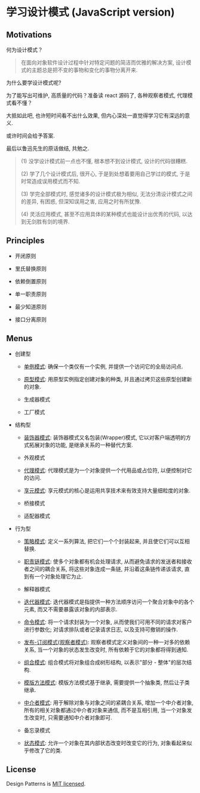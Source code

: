 # 学习设计模式 (JavaScript version)

## Motivations

何为设计模式？

> 在面向对象软件设计过程中针对特定问题的简洁而优雅的解决方案, 设计模式的主题总是把不变的事物和变化的事物分离开来.

为什么要学设计模式呢?

为了能写出可维护, 高质量的代码？准备读 react 源码了, 各种观察者模式, 代理模式看不懂？

大抵如此吧, 也许短时间看不出什么效果, 但内心深处一直觉得学习它有深远的意义.

或许时间会给予答案.

最后以鲁迅先生的原话做结, 共勉之.

> (1) 没学设计模式前一点也不懂, 根本想不到设计模式, 设计的代码很糟糕.
>
> (2) 学了几个设计模式后, 很开心, 于是到处想着要用自己学过的模式, 于是时常造成误用模式而不知.
>
> (3) 学完全部模式时, 感觉诸多的设计模式极为相似, 无法分清设计模式之间的差异, 有困惑, 但深知误用之害, 应用之时有所犹豫.
>
> (4) 灵活应用模式, 甚至不应用具体的某种模式也能设计出优秀的代码, 以达到无剑胜有剑的境界.

## Principles

- 开闭原则

- 里氏替换原则

- 依赖倒置原则

- 单一职责原则

- 最少知道原则

- 接口分离原则

## Menus

- 创建型

  - [单例模式](./docs/Singleton.md): 确保一个类仅有一个实例, 并提供一个访问它的全局访问点.

  - [原型模式](./docs/Prototype.md): 用原型实例指定创建对象的种类, 并且通过拷贝这些原型创建新的对象.

  - 生成器模式

  - 工厂模式

- 结构型

  - [装饰器模式](./doc/Decorator.md): 装饰器模式又名包装(Wrapper)模式, 它以对客户端透明的方式拓展对象的功能, 是继承关系的一种替代方案.

  - 外观模式

  - [代理模式](./docs/Proxy.md): 代理模式是为一个对象提供一个代用品或占位符, 以便控制对它的访问.

  - [享元模式](./docs/Flyweight.ts): 享元模式的核心是运用共享技术来有效支持大量细粒度的对象.

  - 桥接模式

  - 适配器模式

- 行为型

  - [策略模式](./docs/Strategy.md): 定义一系列算法, 把它们一个个封装起来, 并且使它们可以互相替换.

  - [职责链模式](./docs/ChainOfResponsibility.md): 使多个对象都有机会处理请求, 从而避免请求的发送者和接收者之间的耦合关系, 将这些对象连成一条链, 并沿着这条链传递该请求, 直到有一个对象处理它为止.

  - 解释器模式

  - [迭代器模式](./dos/Iterator.md): 迭代器模式是指提供一种方法顺序访问一个聚合对象中的各个元素, 而又不需要暴露该对象的内部表示.

  - [命令模式](./docs/Command.md): 将一个请求封装为一个对象, 从而使我们可用不同的请求对客户进行参数化; 对请求排队或者记录请求日志, 以及支持可撤销的操作.

  - [发布-订阅模式(观察者模式)](./docs/Observable.md): 观察者模式定义对象间的一种一对多的依赖关系, 当一个对象的状态发生改变时, 所有依赖于它的对象都将得到通知.

  - [组合模式](./docs/Composite.md): 组合模式将对象组合成树形结构, 以表示"部分 - 整体"的层次结构.

  - [模版方法模式](./docs/TemplateMethod.md): 模版方法模式基于继承, 需要提供一个抽象类, 然后让子类继承.

  - [中介者模式](./docs/Mediator.md): 用于解除对象与对象之间的紧耦合关系, 增加一个中介者对象, 所有的相关对象都通过中介者对象来通信, 而不是互相引用, 当一个对象发生改变时, 只需要通知中介者对象即可.

  - 备忘录模式

  - [状态模式](./doc/State.md): 允许一个对象在其内部状态改变时改变它的行为, 对象看起来似乎修改了它的类.

## License

Design Patterns is [MIT licensed](https://opensource.org/licenses/MIT).
